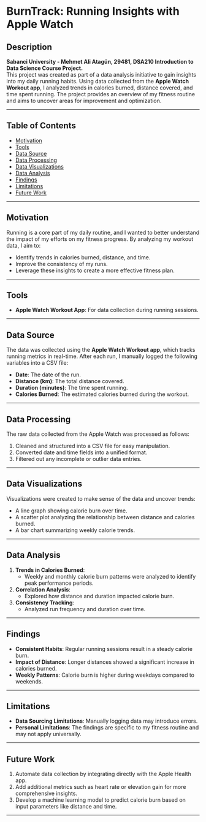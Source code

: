 # BurnTrack: Running Insights with Apple Watch

## Description
**Sabanci University - Mehmet Ali Atagün, 29481, DSA210 Introduction to Data Science Course Project.**  
This project was created as part of a data analysis initiative to gain insights into my daily running habits. Using data collected from the **Apple Watch Workout app**, I analyzed trends in calories burned, distance covered, and time spent running. The project provides an overview of my fitness routine and aims to uncover areas for improvement and optimization.

---

## Table of Contents
- [Motivation](#motivation)
- [Tools](#tools)
- [Data Source](#data-source)
- [Data Processing](#data-processing)
- [Data Visualizations](#data-visualizations)
- [Data Analysis](#data-analysis)
- [Findings](#findings)
- [Limitations](#limitations)
- [Future Work](#future-work)

---

## Motivation
Running is a core part of my daily routine, and I wanted to better understand the impact of my efforts on my fitness progress. By analyzing my workout data, I aim to:
- Identify trends in calories burned, distance, and time.
- Improve the consistency of my runs.
- Leverage these insights to create a more effective fitness plan.

---

## Tools
- **Apple Watch Workout App**: For data collection during running sessions.

---

## Data Source
The data was collected using the **Apple Watch Workout app**, which tracks running metrics in real-time. After each run, I manually logged the following variables into a CSV file:
- **Date**: The date of the run.
- **Distance (km)**: The total distance covered.
- **Duration (minutes)**: The time spent running.
- **Calories Burned**: The estimated calories burned during the workout.

---

## Data Processing
The raw data collected from the Apple Watch was processed as follows:
1. Cleaned and structured into a CSV file for easy manipulation.
2. Converted date and time fields into a unified format.
3. Filtered out any incomplete or outlier data entries.

---

## Data Visualizations
Visualizations were created to make sense of the data and uncover trends:
- A line graph showing calorie burn over time.
- A scatter plot analyzing the relationship between distance and calories burned.
- A bar chart summarizing weekly calorie trends.

---

## Data Analysis
1. **Trends in Calories Burned**:
   - Weekly and monthly calorie burn patterns were analyzed to identify peak performance periods.
2. **Correlation Analysis**:
   - Explored how distance and duration impacted calorie burn.
3. **Consistency Tracking**:
   - Analyzed run frequency and duration over time.

---

## Findings
- **Consistent Habits**: Regular running sessions result in a steady calorie burn.
- **Impact of Distance**: Longer distances showed a significant increase in calories burned.
- **Weekly Patterns**: Calorie burn is higher during weekdays compared to weekends.

---

## Limitations
- **Data Sourcing Limitations**: Manually logging data may introduce errors.
- **Personal Limitations**: The findings are specific to my fitness routine and may not apply universally.

---

## Future Work
1. Automate data collection by integrating directly with the Apple Health app.
2. Add additional metrics such as heart rate or elevation gain for more comprehensive insights.
3. Develop a machine learning model to predict calorie burn based on input parameters like distance and time.

---
